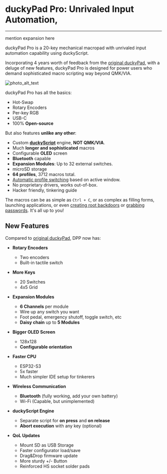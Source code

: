 # duckyPad Pro: Unrivaled Input Automation, 

-----------

mention expansion here

duckyPad Pro is a 20-key mechanical macropad with unrivaled input automation capability using duckyScript.

Incorporating 4 years worth of feedback from the [original duckyPad](link_here), with a deluge of new features, duckyPad Pro is designed for power users who demand sophisticated macro scripting way beyond QMK/VIA.

![photo_alt_text](photo_here)

duckyPad Pro has all the basics:

* Hot-Swap
* Rotary Encoders
* Per-key RGB
* USB-C
* 100% **Open-source**

But also features **unlike any other**:

* Custom **[duckyScript](duckyscript_info.md)** engine, **NOT QMK/VIA**.
* Much **longer and sophisticated** macros
* Configurable **OLED** screen
* **Bluetooth** capable
* **Expansion Modules**: Up to 32 external switches.
* microSD storage
* **64 profiles**, 3712 macros total.
* [Automatic profile switching](https://github.com/dekuNukem/duckyPad-profile-autoswitcher) based on active window.
* No proprietary drivers, works out-of-box.
* Hacker friendly, tinkering guide

The macros can be as simple as `Ctrl + C`, or as complex as filling forms, launching applications, or even [creating root backdoors](https://shop.hak5.org/blogs/usb-rubber-ducky/the-3-second-reverse-shell-with-a-usb-rubber-ducky) or [grabbing passwords](https://shop.hak5.org/blogs/usb-rubber-ducky/15-second-password-hack-mr-robot-style). It's all up to you!

## New Features

Compared to [original duckyPad](https://github.com/dekuNukem/duckyPad/), DPP now has:

* **Rotary Encoders**
	* Two encoders
	* Built-in tactile switch

* **More Keys**
	* 20 Switches
	* 4x5 Grid

* **Expansion Modules**
	* **6 Channels** per module
	* Wire up any switch you want
	* Foot pedal, emergency shutoff, toggle switch, etc
	* **Daisy chain** up to **5 Modules**

* **Bigger OLED Screen**
	* 128x128
	* **Configurable orientation**

* **Faster CPU**
	* ESP32-S3
	* 5x faster
	* Much simpler IDE setup for tinkerers

* **Wireless Communication**
	* **Bluetooth** (fully working, add your own battery)
	* Wi-Fi (Capable, but unimplemented)

* **duckyScript Engine**
	* Separate script for **on press** and **on release**
	* **Abort execution** with any key (optional)

* **QoL Updates**
	* Mount SD as USB Storage
	* Faster configurator load/save
	* Drag&Drop firmware update
	* More sturdy +/- Button
	* Reinforced HS socket solder pads
